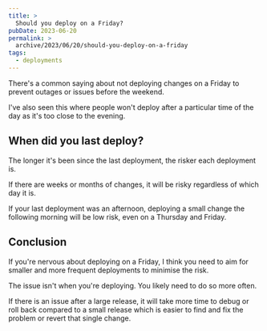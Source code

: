 ```yaml
---
title: >
  Should you deploy on a Friday?
pubDate: 2023-06-20
permalink: >
  archive/2023/06/20/should-you-deploy-on-a-friday
tags:
  - deployments
---
```


There's a common saying about not deploying changes on a Friday to prevent outages or issues before the weekend.

I've also seen this where people won't deploy after a particular time of the day as it's too close to the evening.

## When did you last deploy?

The longer it's been since the last deployment, the risker each deployment is.

If there are weeks or months of changes, it will be risky regardless of which day it is.

If your last deployment was an afternoon, deploying a small change the following morning will be low risk, even on a Thursday and Friday.

## Conclusion

If you're nervous about deploying on a Friday, I think you need to aim for smaller and more frequent deployments to minimise the risk.

The issue isn't when you're deploying. You likely need to do so more often.

If there is an issue after a large release, it will take more time to debug or roll back compared to a small release which is easier to find and fix the problem or revert that single change.
